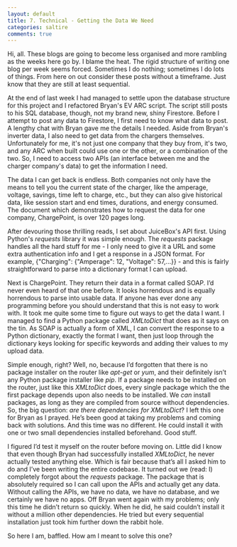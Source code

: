 ```yaml
---
layout: default
title: 7. Technical - Getting the Data We Need
categories: saltire
comments: true
---
```


Hi, all. These blogs are going to become less organised and more rambling as the weeks here go by. I blame the heat. The rigid structure of writing one blog per week seems forced. Sometimes I do nothing; sometimes I do lots of things. From here on out consider these posts without a timeframe. Just know that they are still at least sequential.

At the end of last week I had managed to settle upon the database structure for this project and I refactored Bryan's EV ARC script. The script still posts to his SQL database, though, not my brand new, shiny Firestore. Before I attempt to post any data to Firestore, I first need to know what data to post. A lengthy chat with Bryan gave me the details I needed. Aside from Bryan's inverter data, I also need to get data from the chargers themselves. Unfortunately for me, it's not just one company that they buy from, it's two, and any ARC when built could use one or the other, or a combination of the two. So, I need to access two APIs (an interface between me and the charger company's data) to get the information I need.

The data I can get back is endless. Both companies not only have the means to tell you the current state of the charger, like the amperage, voltage, savings, time left to charge, etc., but they can also give historical data, like session start and end times, durations, and energy consumed. The document which demonstrates how to request the data for one company, ChargePoint, is over 120 pages long. 

After devouring those thrilling reads, I set about JuiceBox's API first. Using Python's *requests* library it was simple enough. The *requests* package handles all the hard stuff for me - I only need to give it a URL and some extra authentication info and I get a response in a JSON format. For example, {"Charging": {"Amperage": 12, "Voltage": 57,...}} - and this is fairly straightforward to parse into a dictionary format I can upload. 

Next is ChargePoint. They return their data in a format called SOAP. I’d never even heard of that one before. It looks horrendous and is equally horrendous to parse into usable data. If anyone has ever done any programming before you should understand that this is not easy to work with. It took me quite some time to figure out ways to get the data I want. I managed to find a Python package called *XMLtoDict* that does as it says on the tin. As SOAP is actually a form of XML, I can convert the response to a Python dictionary, exactly the format I want, then just loop through the dictionary keys looking for specific keywords and adding their values to my upload data. 

Simple enough, right? Well, no, because I’d forgotten that there is no package installer on the router like *apt-get* or *yum*, and their definitely isn’t any Python package installer like *pip*. If a package needs to be installed on the router, just like this *XMLtoDict* does, every single package which the the first package depends upon also needs to be installed. We *can* install packages, as long as they are compiled from source without dependencies. So, the big question: *are there dependencies for XMLtoDict*? I left this one for Bryan as I prayed. He’s been good at taking my problems and coming back with solutions. And this time was no different. He could install it with one or two small dependencies installed beforehand. Good stuff.

I figured I’d test it myself on the router before moving on. Little did I know that even though Bryan had successfully installed *XMLtoDict*, he never actually tested anything else. Which is fair because that’s all I asked him to do and I’ve been writing the entire codebase. It turned out we (read: I) completely forgot about the *requests* package. The package that is absolutely required so I can call upon the APIs and actually get any data. Without calling the APIs, we have no data, we have no database, and we certainly we have no apps. Off Bryan went again with my problems; only this time he didn’t return so quickly. When he did, he said couldn’t install it without a million other dependencies. He tried but every sequential installation just took him further down the rabbit hole. 

So here I am, baffled. How am I meant to solve this one?

